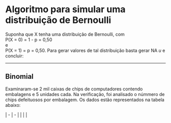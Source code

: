 # Algoritmo para simular uma distribuição de Bernoulli

Suponha que X tenha uma distribuição de Bernoulli, com  
P(X = 0) = 1 - p = 0,50  
e  
P(X = 1) = p = 0,50. Para gerar valores de tal distribuição basta gerar NA _u_ e concluir:

---

## Binomial

Examinaram-se 2 mil caixas de chips de computadores contendo embalagens e 5 unidades cada. Na verificação, foi analisado o númmero de chips defeituosos por embalagem. Os dados estão representados na tabela abaixo:

| - | - |
|  | |